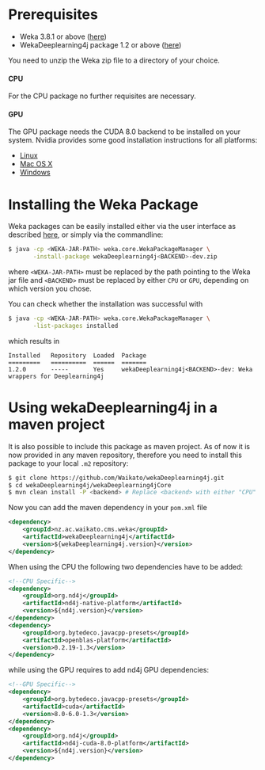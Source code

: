 # Prerequisites
- Weka 3.8.1 or above ([here](https://sourceforge.net/projects/weka/files/latest/download))
- WekaDeeplearning4j package 1.2 or above ([here](https://github.com/Waikato/wekaDeeplearning4j/releases/latest))

You need to unzip the Weka zip file to a directory of your choice.

#### CPU
For the CPU package no further requisites are necessary.

#### GPU
The GPU package needs the CUDA 8.0 backend to be installed on your system. Nvidia provides some good installation instructions for all platforms:

- [Linux](http://docs.nvidia.com/cuda/cuda-installation-guide-linux/index.html)
- [Mac OS X](http://docs.nvidia.com/cuda/cuda-installation-guide-mac-os-x/index.html)
- [Windows](http://docs.nvidia.com/cuda/cuda-installation-guide-microsoft-windows/index.html)

# Installing the Weka Package
Weka packages can be easily installed either via the user interface as described [here](https://weka.wikispaces.com/How+do+I+use+the+package+manager%3F#toc2), or simply via the commandline:
```bash
$ java -cp <WEKA-JAR-PATH> weka.core.WekaPackageManager \
       -install-package wekaDeeplearning4j<BACKEND>-dev.zip
```
where `<WEKA-JAR-PATH>` must be replaced by the path pointing to the Weka jar file and `<BACKEND>` must be replaced by either `CPU` or `GPU`, depending on which version you chose.

You can check whether the installation was successful with
```bash
$ java -cp <WEKA-JAR-PATH> weka.core.WekaPackageManager \
       -list-packages installed
```
which results in
```
Installed	Repository	Loaded	Package
=========	==========	======	=======
1.2.0    	-----     	Yes	    wekaDeeplearning4j<BACKEND>-dev: Weka wrappers for Deeplearning4j
```

# Using wekaDeeplearning4j in a maven project
It is also possible to include this package as maven project. As of now it is now provided in any maven repository, therefore you need to install this package to your local `.m2` repository:

```bash
$ git clone https://github.com/Waikato/wekaDeeplearning4j.git
$ cd wekaDeeplearning4j/wekaDeeplearning4jCore
$ mvn clean install -P <backend> # Replace <backend> with either "CPU" or "GPU"
```

Now you can add the maven dependency in your `pom.xml` file 
```xml
<dependency>
    <groupId>nz.ac.waikato.cms.weka</groupId>
    <artifactId>wekaDeeplearning4j</artifactId>
    <version>${wekaDeeplearning4j.version}</version>
</dependency>
```

When using the CPU the following two dependencies have to be added:
```xml
<!--CPU Specific-->
<dependency>
    <groupId>org.nd4j</groupId>
    <artifactId>nd4j-native-platform</artifactId>
    <version>${nd4j.version}</version>
</dependency>
<dependency>
    <groupId>org.bytedeco.javacpp-presets</groupId>
    <artifactId>openblas-platform</artifactId>
    <version>0.2.19-1.3</version>
</dependency>
```
while using the GPU requires to add nd4j GPU dependencies:
```xml
<!--GPU Specific-->
<dependency>
    <groupId>org.bytedeco.javacpp-presets</groupId>
    <artifactId>cuda</artifactId>
    <version>8.0-6.0-1.3</version>
</dependency>
<dependency>
    <groupId>org.nd4j</groupId>
    <artifactId>nd4j-cuda-8.0-platform</artifactId>
    <version>${nd4j.version}</version>
</dependency>
```